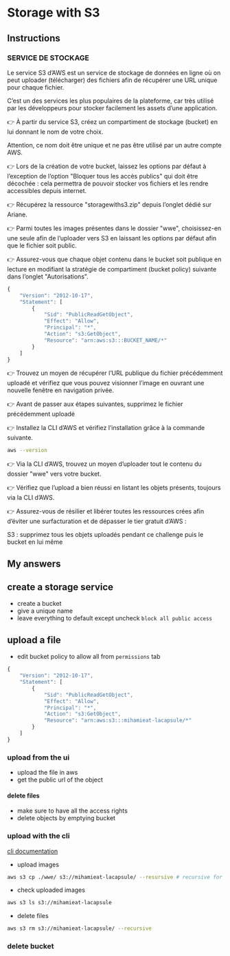 # Storage with S3

## Instructions
### SERVICE DE STOCKAGE
Le service S3 d’AWS est un service de stockage de données en ligne où on peut uploader (télécharger) des fichiers afin de récupérer une URL unique pour chaque fichier.

C’est un des services les plus populaires de la plateforme, car très utilisé par les développeurs pour stocker facilement les assets d’une application.

👉 À partir du service S3, créez un compartiment de stockage (bucket) en lui donnant le nom de votre choix.

Attention, ce nom doit être unique et ne pas être utilisé par un autre compte AWS.

👉 Lors de la création de votre bucket, laissez les options par défaut à l’exception de l’option "Bloquer tous les accès publics" qui doit être décochée : cela permettra de pouvoir stocker vos fichiers et les rendre accessibles depuis internet.

👉 Récupérez la ressource "storagewiths3.zip" depuis l’onglet dédié sur Ariane.

👉 Parmi toutes les images présentes dans le dossier "wwe", choisissez-en une seule afin de l’uploader vers S3 en laissant les options par défaut afin que le fichier soit public.

 👉 Assurez-vous que chaque objet contenu dans le bucket soit publique en lecture en modifiant la stratégie de compartiment (bucket policy) suivante dans l’onglet "Autorisations".

```javascript
{
    "Version": "2012-10-17",
    "Statement": [
        {
            "Sid": "PublicReadGetObject",
            "Effect": "Allow",
            "Principal": "*",
            "Action": "s3:GetObject",
            "Resource": "arn:aws:s3:::BUCKET_NAME/*"
        }
    ]
}
```

👉 Trouvez un moyen de récupérer l’URL publique du fichier précédemment uploadé et vérifiez que vous pouvez visionner l’image en ouvrant une nouvelle fenêtre en navigation privée.

👉 Avant de passer aux étapes suivantes, supprimez le fichier précédemment uploadé

👉 Installez la CLI d’AWS et vérifiez l’installation grâce à la commande suivante.
```sh
aws --version
```

👉 Via la CLI d’AWS, trouvez un moyen d’uploader tout le contenu du dossier "wwe" vers votre bucket.


👉 Vérifiez que l’upload a bien réussi en listant les objets présents, toujours via la CLI d’AWS.

👉 Assurez-vous de résilier et libérer toutes les ressources crées afin d’éviter une surfacturation et de dépasser le tier gratuit d’AWS :

S3 : supprimez tous les objets uploadés pendant ce challenge puis le bucket en lui même

## My answers

## create a storage service
- create a bucket
- give a unique name
- leave everything to default except uncheck ``block all public access`` 
## upload a file
- edit bucket policy to allow all
from ``permissions`` tab
```javascript
{
    "Version": "2012-10-17",
    "Statement": [
        {
            "Sid": "PublicReadGetObject",
            "Effect": "Allow",
            "Principal": "*",
            "Action": "s3:GetObject",
            "Resource": "arn:aws:s3:::mihamieat-lacapsule/*"
        }
    ]
}
```
### upload from the ui
- upload the file in aws
- get the public url of the object
#### delete files
- make sure to have all the access rights
- delete objects by emptying bucket
### upload with the cli
[cli documentation](https://docs.aws.amazon.com/cli/latest/reference/s3/)
- upload images
```sh
aws s3 cp ./wwe/ s3://mihamieat-lacapsule/ --resursive # recursive for a directory
```
- check uploaded images
```sh
aws s3 ls s3://mihamieat-lacapsule
```
- delete files
```sh
aws s3 rm s3://mihamieat-lacapsule/ --recursive
```


### delete bucket
